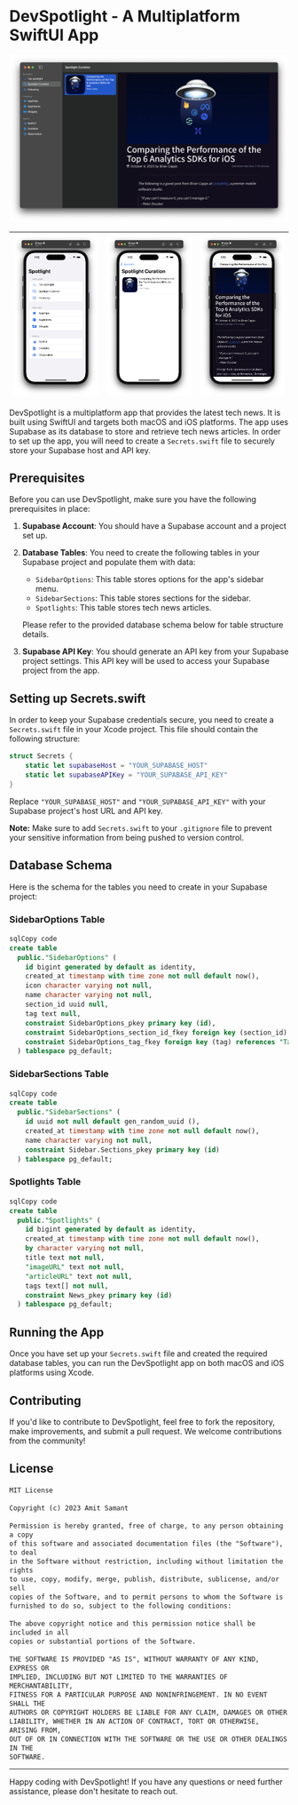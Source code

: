 # DevSpotlight - A Multiplatform SwiftUI App

![macos](macos.png)

| ![ios1](ios1.png) | ![ios2](ios2.png) | ![ios3](ios3.png) |
| ----------------- | ----------------- | ----------------- |

DevSpotlight is a multiplatform app that provides the latest tech news. It is built using SwiftUI and targets both macOS and iOS platforms. The app uses Supabase as its database to store and retrieve tech news articles. In order to set up the app, you will need to create a `Secrets.swift` file to securely store your Supabase host and API key.

## Prerequisites

Before you can use DevSpotlight, make sure you have the following prerequisites in place:

1. **Supabase Account**: You should have a Supabase account and a project set up.

2. **Database Tables**: You need to create the following tables in your Supabase project and populate them with data:

   - `SidebarOptions`: This table stores options for the app's sidebar menu.
   - `SidebarSections`: This table stores sections for the sidebar.
   - `Spotlights`: This table stores tech news articles.

   Please refer to the provided database schema below for table structure details.

3. **Supabase API Key**: You should generate an API key from your Supabase project settings. This API key will be used to access your Supabase project from the app.

## Setting up Secrets.swift

In order to keep your Supabase credentials secure, you need to create a `Secrets.swift` file in your Xcode project. This file should contain the following structure:

```swift
struct Secrets {
    static let supabaseHost = "YOUR_SUPABASE_HOST"
    static let supabaseAPIKey = "YOUR_SUPABASE_API_KEY"
}
```

Replace `"YOUR_SUPABASE_HOST"` and `"YOUR_SUPABASE_API_KEY"` with your Supabase project's host URL and API key.

**Note:** Make sure to add `Secrets.swift` to your `.gitignore` file to prevent your sensitive information from being pushed to version control.

## Database Schema

Here is the schema for the tables you need to create in your Supabase project:

### SidebarOptions Table

```sql
sqlCopy code
create table
  public."SidebarOptions" (
    id bigint generated by default as identity,
    created_at timestamp with time zone not null default now(),
    icon character varying not null,
    name character varying not null,
    section_id uuid null,
    tag text null,
    constraint SidebarOptions_pkey primary key (id),
    constraint SidebarOptions_section_id_fkey foreign key (section_id) references "SidebarSections" (id),
    constraint SidebarOptions_tag_fkey foreign key (tag) references "Tags" (tag)
  ) tablespace pg_default;
```

### SidebarSections Table

```sql
sqlCopy code
create table
  public."SidebarSections" (
    id uuid not null default gen_random_uuid (),
    created_at timestamp with time zone not null default now(),
    name character varying not null,
    constraint Sidebar.Sections_pkey primary key (id)
  ) tablespace pg_default;
```

### Spotlights Table

```sql
sqlCopy code
create table
  public."Spotlights" (
    id bigint generated by default as identity,
    created_at timestamp with time zone not null default now(),
    by character varying not null,
    title text not null,
    "imageURL" text not null,
    "articleURL" text not null,
    tags text[] not null,
    constraint News_pkey primary key (id)
  ) tablespace pg_default;
```

## Running the App

Once you have set up your `Secrets.swift` file and created the required database tables, you can run the DevSpotlight app on both macOS and iOS platforms using Xcode.

## Contributing

If you'd like to contribute to DevSpotlight, feel free to fork the repository, make improvements, and submit a pull request. We welcome contributions from the community!

## License

```
MIT License

Copyright (c) 2023 Amit Samant

Permission is hereby granted, free of charge, to any person obtaining a copy
of this software and associated documentation files (the "Software"), to deal
in the Software without restriction, including without limitation the rights
to use, copy, modify, merge, publish, distribute, sublicense, and/or sell
copies of the Software, and to permit persons to whom the Software is
furnished to do so, subject to the following conditions:

The above copyright notice and this permission notice shall be included in all
copies or substantial portions of the Software.

THE SOFTWARE IS PROVIDED "AS IS", WITHOUT WARRANTY OF ANY KIND, EXPRESS OR
IMPLIED, INCLUDING BUT NOT LIMITED TO THE WARRANTIES OF MERCHANTABILITY,
FITNESS FOR A PARTICULAR PURPOSE AND NONINFRINGEMENT. IN NO EVENT SHALL THE
AUTHORS OR COPYRIGHT HOLDERS BE LIABLE FOR ANY CLAIM, DAMAGES OR OTHER
LIABILITY, WHETHER IN AN ACTION OF CONTRACT, TORT OR OTHERWISE, ARISING FROM,
OUT OF OR IN CONNECTION WITH THE SOFTWARE OR THE USE OR OTHER DEALINGS IN THE
SOFTWARE.
```

------

Happy coding with DevSpotlight! If you have any questions or need further assistance, please don't hesitate to reach out.